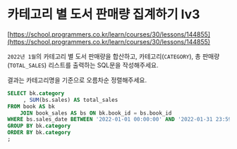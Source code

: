 # 카테고리 별 도서 판매량 집계하기 lv3
[https://school.programmers.co.kr/learn/courses/30/lessons/144855](https://school.programmers.co.kr/learn/courses/30/lessons/144855)

`2022년 1월`의 카테고리 별 도서 판매량을 합산하고, 카테고리(`CATEGORY`), 총 판매량(`TOTAL_SALES`) 리스트를 출력하는 SQL문을 작성해주세요.

결과는 카테고리명을 기준으로 오름차순 정렬해주세요.

```sql
SELECT bk.category
     , SUM(bs.sales) AS total_sales
FROM book AS bk
    JOIN book_sales AS bs ON bk.book_id = bs.book_id
WHERE bs.sales_date BETWEEN '2022-01-01 00:00:00' AND '2022-01-31 23:59:59'
GROUP BY bk.category
ORDER BY bk.category
;
```
